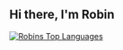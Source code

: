 ## Hi there, I'm Robin

[![Robins Top Languages](https://github-readme-stats.vercel.app/api/top-langs/?username=robinaerts&layout=compact)](https://github.com/anuraghazra/github-readme-stats)

<!--START_SECTION:waka-->
<!--END_SECTION:waka-->
